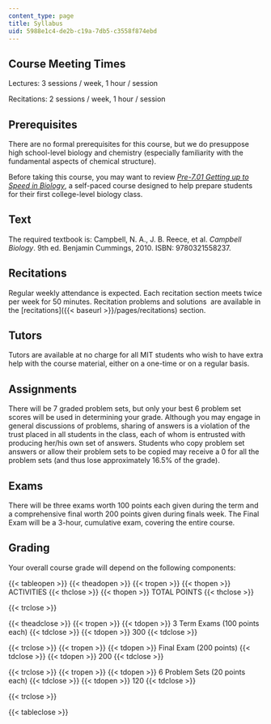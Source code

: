 ```yaml
---
content_type: page
title: Syllabus
uid: 5988e1c4-de2b-c19a-7db5-c3558f874ebd
---
```


Course Meeting Times
--------------------

Lectures: 3 sessions / week, 1 hour / session

Recitations: 2 sessions / week, 1 hour / session

Prerequisites
-------------

There are no formal prerequisites for this course, but we do presuppose high school-level biology and chemistry (especially familiarity with the fundamental aspects of chemical structure).

Before taking this course, you may want to review _[Pre-7.01 Getting up to Speed in Biology](/courses/res-7-001-pre-7-01-getting-up-to-speed-in-biology-summer-2019)_, a self-paced course designed to help prepare students for their first college-level biology class.

Text
----

The required textbook is: Campbell, N. A., J. B. Reece, et al. _Campbell Biology_. 9th ed. Benjamin Cummings, 2010. ISBN: 9780321558237.

Recitations
-----------

Regular weekly attendance is expected. Each recitation section meets twice per week for 50 minutes. Recitation problems and solutions  are available in the [recitations]({{< baseurl >}}/pages/recitations) section.

Tutors
------

Tutors are available at no charge for all MIT students who wish to have extra help with the course material, either on a one-time or on a regular basis.

Assignments
-----------

There will be 7 graded problem sets, but only your best 6 problem set scores will be used in determining your grade. Although you may engage in general discussions of problems, sharing of answers is a violation of the trust placed in all students in the class, each of whom is entrusted with producing her/his own set of answers. Students who copy problem set answers or allow their problem sets to be copied may receive a 0 for all the problem sets (and thus lose approximately 16.5% of the grade).

Exams
-----

There will be three exams worth 100 points each given during the term and a comprehensive final worth 200 points given during finals week. The Final Exam will be a 3-hour, cumulative exam, covering the entire course.

Grading
-------

Your overall course grade will depend on the following components:

{{< tableopen >}}
{{< theadopen >}}
{{< tropen >}}
{{< thopen >}}
ACTIVITIES
{{< thclose >}}
{{< thopen >}}
TOTAL POINTS
{{< thclose >}}

{{< trclose >}}

{{< theadclose >}}
{{< tropen >}}
{{< tdopen >}}
3 Term Exams (100 points each)
{{< tdclose >}}
{{< tdopen >}}
300
{{< tdclose >}}

{{< trclose >}}
{{< tropen >}}
{{< tdopen >}}
Final Exam (200 points)
{{< tdclose >}}
{{< tdopen >}}
200
{{< tdclose >}}

{{< trclose >}}
{{< tropen >}}
{{< tdopen >}}
6 Problem Sets (20 points each)
{{< tdclose >}}
{{< tdopen >}}
120
{{< tdclose >}}

{{< trclose >}}

{{< tableclose >}}